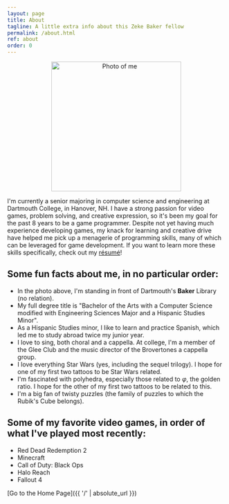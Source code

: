 ```yaml
---
layout: page
title: About
tagline: A little extra info about this Zeke Baker fellow
permalink: /about.html
ref: about
order: 0
---
```


<div style="text-align:center">
    <img src="/assets/about/Baker_Zeke_Headshot_16x9.jpg" alt="Photo of me" title="Photo of me" width="300px"/>
</div>

I'm currently a senior majoring in computer science and engineering at Dartmouth College, in Hanover, NH. I have a strong passion for video games, problem solving, and creative expression, so it's been my goal for the past 8 years to be a game programmer. Despite not yet having much experience developing games, my knack for learning and creative drive have helped me pick up a menagerie of programming skills, many of which can be leveraged for game development. If you want to learn more these skills specifically, check out my [résumé](/assets/about/Baker_Zeke_Resume.pdf)!

## Some fun facts about me, in no particular order:
* In the photo above, I'm standing in front of Dartmouth's **Baker** Library (no relation).
* My full degree title is "Bachelor of the Arts with a Computer Science modified with Engineering Sciences Major and a Hispanic Studies Minor".
* As a Hispanic Studies minor, I like to learn and practice Spanish, which led me to study abroad twice my junior year.
* I love to sing, both choral and a cappella. At college, I'm a member of the Glee Club and the music director of the Brovertones a cappella group.
* I love everything Star Wars (yes, including the sequel trilogy). I hope for one of my first two tattoos to be Star Wars related.
* I'm fascinated with polyhedra, especially those related to *φ*, the golden ratio. I hope for the other of my first two tattoos to be related to this.
* I'm a big fan of twisty puzzles (the family of puzzles to which the Rubik's Cube belongs).

## Some of my favorite video games, in order of what I've played most recently:
* Red Dead Redemption 2
* Minecraft
* Call of Duty: Black Ops
* Halo Reach
* Fallout 4

[Go to the Home Page]({{ '/' | absolute_url }})
